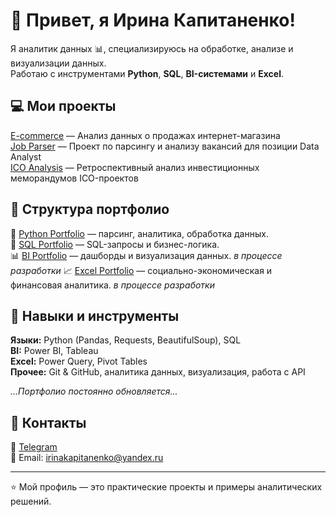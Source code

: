# 👋 Привет, я Ирина Капитаненко!

Я аналитик данных 📊, специализируюсь на обработке, анализе и визуализации данных.  
Работаю с инструментами **Python**, **SQL**, **BI-системами** и **Excel**.

## 💻 Мои проекты 
[E-commerce](https://github.com/kapitanenko1234-web/sql_portfolio/tree/main/electronic_sales_ecommerce_analysis) — Анализ данных о продажах интернет-магазина  
[Job Parser](https://github.com/kapitanenko1234-web/python_portfolio/tree/main/data_analyst_job_parser) — Проект по парсингу и анализу вакансий для позиции Data Analyst  
[ICO Analysis](https://github.com/kapitanenko1234-web/python_portfolio/tree/main/ico_data_pipeline) — Ретроспективный анализ инвестиционных меморандумов ICO-проектов 


## 📁 Структура портфолио
🐍 [Python Portfolio](https://github.com/username-web/python_portfolio) — парсинг, аналитика, обработка данных.  
🧮 [SQL Portfolio](https://github.com/kapitanenko1234-web/sql_portfolio) — SQL-запросы и бизнес-логика.  
📊 [BI Portfolio]() — дашборды и визуализация данных.  _в процессе разработки_
📈 [Excel Portfolio]() — социально-экономическая и финансовая аналитика.  _в процессе разработки_

## 🧰 Навыки и инструменты
**Языки:** Python (Pandas, Requests, BeautifulSoup), SQL  
**BI:** Power BI, Tableau  
**Excel:** Power Query, Pivot Tables  
**Прочее:** Git & GitHub, аналитика данных, визуализация, работа с API

_...Портфолио постоянно обновляется..._

## 📨 Контакты
📲 [Telegram](#@irina_kap1)  
📧 Email: irinakapitanenko@yandex.ru

---

⭐ Мой профиль — это практические проекты и примеры аналитических решений.

<!--
**kapitanenko1234-web/kapitanenko1234-web** is a ✨ _special_ ✨ repository because its `README.md` (this file) appears on your GitHub profile.

Here are some ideas to get you started:

- 🔭 I’m currently working on ...
- 🌱 I’m currently learning ...
- 👯 I’m looking to collaborate on ...
- 🤔 I’m looking for help with ...
- 💬 Ask me about ...
- 📫 How to reach me: ...
- 😄 Pronouns: ...
- ⚡ Fun fact: ...
-->
